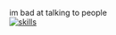 im bad at talking to people  
[![skills](https://skillicons.dev/icons?i=nodejs,lua,c,rust,python)](https://skillicons.dev)
